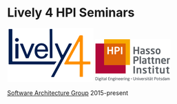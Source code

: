 # Lively 4 HPI Seminars

<lively-import src="_navigation.html"></lively-import>

![](lively4_logo_smooth_200.png) ![](hpi_logo_text.png)

[Software Architecture Group](https://www.hpi.uni-potsdam.de/hirschfeld/) 2015-present